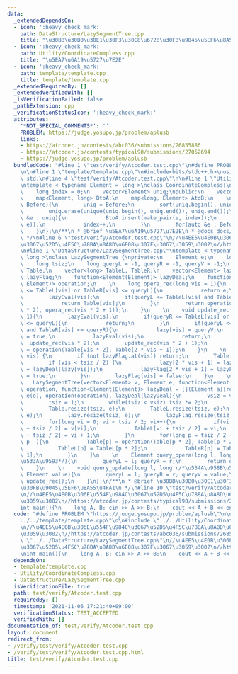 ```yaml
---
data:
  _extendedDependsOn:
  - icon: ':heavy_check_mark:'
    path: DataStructure/LazySegmentTree.cpp
    title: "\u30BB\u30B0\u30E1\u30F3\u30C8\u6728\u30FB\u9045\u5EF6\u8A55\u4FA1"
  - icon: ':heavy_check_mark:'
    path: Utility/CoordinateCompless.cpp
    title: "\u5EA7\u6A19\u5727\u7E2E"
  - icon: ':heavy_check_mark:'
    path: template/template.cpp
    title: template/template.cpp
  _extendedRequiredBy: []
  _extendedVerifiedWith: []
  _isVerificationFailed: false
  _pathExtension: cpp
  _verificationStatusIcon: ':heavy_check_mark:'
  attributes:
    '*NOT_SPECIAL_COMMENTS*': ''
    PROBLEM: https://judge.yosupo.jp/problem/aplusb
    links:
    - https://atcoder.jp/contests/abc036/submissions/26855886
    - https://atcoder.jp/contests/typical90/submissions/27052694
    - https://judge.yosupo.jp/problem/aplusb
  bundledCode: "#line 1 \"test/verify/Atcoder.test.cpp\"\n#define PROBLEM \"https://judge.yosupo.jp/problem/aplusb\"\
    \n\n#line 1 \"template/template.cpp\"\n#include<bits/stdc++.h>\nusing namespace\
    \ std;\n#line 4 \"test/verify/Atcoder.test.cpp\"\n\n#line 1 \"Utility/CoordinateCompless.cpp\"\
    \ntemplate < typename Element = long >\nclass CoordinateCompless{\nprivate:\n\
    \    long index = 0;\n    vector<Element> uniq;\npublic:\n    vector<long> After;\n\
    \    map<Element, long> BtoA;\n    map<long, Element> AtoB;\n    \n    CoordinateCompless(vector<Element>&\
    \ Before){\n        uniq = Before;\n        sort(uniq.begin(), uniq.end());\n\
    \        uniq.erase(unique(uniq.begin(), uniq.end()), uniq.end());\n        for(auto\
    \ &e : uniq){\n            BtoA.insert(make_pair(e, index));\n            AtoB.insert(make_pair(index,\
    \ e));\n            index++;\n        }\n        for(auto &e : Before) After.push_back(BtoA.at(e));\n\
    \    }\n};\n/**\n * @brief \u5EA7\u6A19\u5727\u7E2E\n * @docs docs/Utility/CoordinateCompless.md\n\
    \ */\n#line 6 \"test/verify/Atcoder.test.cpp\"\n//\u4EE5\u4E0B\u306E\u554F\u984C\
    \u3067\u52D5\u4F5C\u78BA\u8A8D\u6E08\u307F\u3067\u3059\u3002\n//https://atcoder.jp/contests/abc036/submissions/26855886\n\
    \n#line 1 \"DataStructure/LazySegmentTree.cpp\"\ntemplate < typename Element =\
    \ long >\nclass LazySegmentTree {\nprivate:\n    Element e;\n    long vsiz;\n\
    \    long tsiz;\n    long queryL = -1, queryR = -1, queryV = -1;\n    vector<Element>\
    \ Table;\n    vector<long> TableL, TableR;\n    vector<Element> lazy;\n    vector<bool>\
    \ lazyFlag;\n    function<Element(Element)> lazyDeal;\n    function<Element(Element,\
    \ Element)> operation;\n    \n    long opera_rec(long vis = 1){\n        if(queryR\
    \ <= TableL[vis] or TableR[vis] <= queryL){\n            return e;\n        }\n\
    \        lazyEval(vis);\n        if(queryL <= TableL[vis] and TableR[vis] <= queryR){\n\
    \            return Table[vis];\n        }\n        return operation(opera_rec(vis\
    \ * 2), opera_rec(vis * 2 + 1));\n    }\n    \n    void update_rec(long vis =\
    \ 1){\n        lazyEval(vis);\n        if(queryR <= TableL[vis] or TableR[vis]\
    \ <= queryL){\n            return;\n        }\n        if(queryL <= TableL[vis]\
    \ and TableR[vis] <= queryR){\n            lazy[vis] = queryV;\n            lazyFlag[vis]\
    \ = true;\n            lazyEval(vis);\n            return;\n        }\n      \
    \  update_rec(vis * 2);\n        update_rec(vis * 2 + 1);\n        Table[vis]\
    \ = operation(Table[vis * 2], Table[2 * vis + 1]);\n    }\n    \n    void lazyEval(long\
    \ vis) {\n        if (not lazyFlag.at(vis)) return;\n        Table[vis] = lazy[vis];\n\
    \        if (vis < tsiz / 2) {\n            lazy[2 * vis + 1] = lazy[2 * vis]\
    \ = lazyDeal(lazy[vis]);\n            lazyFlag[2 * vis + 1] = lazyFlag[2 * vis]\
    \ = true;\n        }\n        lazyFlag[vis] = false;\n    }\n    \npublic:\n \
    \   LazySegmentTree(vector<Element> v, Element e, function<Element(Element, Element)>\
    \ operation, function<Element(Element)> lazyDeal = [](Element a){return a;}) :\
    \ e(e), operation(operation), lazyDeal(lazyDeal){\n        vsiz = v.size();\n\
    \        tsiz = 1;\n        while(tsiz < vsiz) tsiz *= 2;\n        tsiz *= 2;\n\
    \        Table.resize(tsiz, e);\n        TableL.resize(tsiz, e);\n        TableR.resize(tsiz,\
    \ e);\n        lazy.resize(tsiz, e);\n        lazyFlag.resize(tsiz, false);\n\
    \        for(long vi = 0; vi < tsiz / 2; vi++){\n            if(vi < vsiz) Table[vi\
    \ + tsiz / 2] = v[vi];\n            TableL[vi + tsiz / 2] = vi;\n            TableR[vi\
    \ + tsiz / 2] = vi + 1;\n        }\n        for(long p = tsiz / 2 - 1; p >= 1;\
    \ p--){\n            Table[p] = operation(Table[p * 2], Table[p * 2 + 1]);\n \
    \           TableL[p] = TableL[p * 2];\n            TableR[p] = TableR[p * 2 +\
    \ 1];\n        }\n    }\n    \n    Element query_opera(long l, long r/*\u534A\u958B\
    \u533A\u9593*/){\n        queryL = l; queryR = r;\n        return opera_rec();\n\
    \    }\n    \n    void query_update(long l, long r/*\u534A\u958B\u533A\u9593*/,\
    \ Element value){\n        queryL = l; queryR = r; queryV = value;\n        return\
    \ update_rec();\n    }\n};\n/**\n * @brief \u30BB\u30B0\u30E1\u30F3\u30C8\u6728\
    \u30FB\u9045\u5EF6\u8A55\u4FA1\n */\n#line 10 \"test/verify/Atcoder.test.cpp\"\
    \n//\u4EE5\u4E0B\u306E\u554F\u984C\u3067\u52D5\u4F5C\u78BA\u8A8D\u6E08\u307F\u3067\
    \u3059\u3002\n//https://atcoder.jp/contests/typical90/submissions/27052694\n\n\
    int main(){\n    long A, B; cin >> A >> B;\n    cout << A + B << endl;\n}\n"
  code: "#define PROBLEM \"https://judge.yosupo.jp/problem/aplusb\"\n\n#include \"\
    ../../template/template.cpp\"\n\n#include \"../../Utility/CoordinateCompless.cpp\"\
    \n//\u4EE5\u4E0B\u306E\u554F\u984C\u3067\u52D5\u4F5C\u78BA\u8A8D\u6E08\u307F\u3067\
    \u3059\u3002\n//https://atcoder.jp/contests/abc036/submissions/26855886\n\n#include\
    \ \"../../DataStructure/LazySegmentTree.cpp\"\n//\u4EE5\u4E0B\u306E\u554F\u984C\
    \u3067\u52D5\u4F5C\u78BA\u8A8D\u6E08\u307F\u3067\u3059\u3002\n//https://atcoder.jp/contests/typical90/submissions/27052694\n\
    \nint main(){\n    long A, B; cin >> A >> B;\n    cout << A + B << endl;\n}\n"
  dependsOn:
  - template/template.cpp
  - Utility/CoordinateCompless.cpp
  - DataStructure/LazySegmentTree.cpp
  isVerificationFile: true
  path: test/verify/Atcoder.test.cpp
  requiredBy: []
  timestamp: '2021-11-06 17:21:40+09:00'
  verificationStatus: TEST_ACCEPTED
  verifiedWith: []
documentation_of: test/verify/Atcoder.test.cpp
layout: document
redirect_from:
- /verify/test/verify/Atcoder.test.cpp
- /verify/test/verify/Atcoder.test.cpp.html
title: test/verify/Atcoder.test.cpp
---
```

